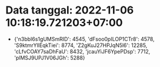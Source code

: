 # Data tanggal: 2022-11-06 10:18:19.721203+07:00

* {'n3bbI6s1gUMSmRID': 4545, 'dFsoo0pILOP1CTr8': 4578, 'S9ktmrYllEqkTiei': 8774, 'Z2gKuJ27HPJqN5l6': 12285, 'cLfvCOAY7saDhFaU': 8432, 'jcauYiJF6YpePDsp': 7712, 'plMSJ9UPJ1V06JGh': 5288}
